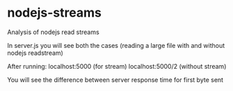 # nodejs-streams
Analysis of nodejs read streams

In server.js you will see both the cases (reading a large file with and without nodejs readstream)

After running:
localhost:5000  (for stream)
localhost:5000/2  (without stream)

You will see the difference between server response time for first byte sent

